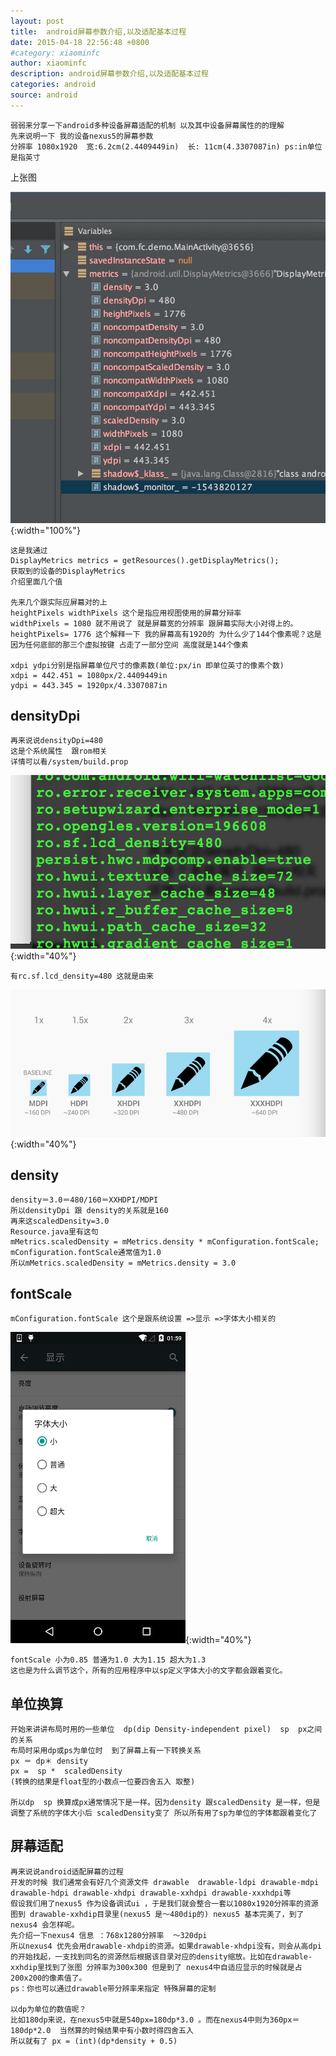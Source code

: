 ```yaml
---
layout: post
title:  android屏幕参数介绍,以及适配基本过程
date: 2015-04-18 22:56:48 +0800
#category: xiaominfc
author: xiaominfc
description: android屏幕参数介绍,以及适配基本过程
categories: android
source: android
---
```


~~~~
弱弱来分享一下android多种设备屏幕适配的机制 以及其中设备屏幕属性的的理解
先来说明一下 我的设备nexus5的屏幕参数
分辨率 1080x1920  宽:6.2cm(2.4409449in)  长: 11cm(4.3307087in) ps:in单位是指英寸
~~~~

上张图

![nexus5_screen_args_preview](/assets/img/android/nexus5_screen_args_preview.jpg){:width="100%"}

~~~~
这是我通过
DisplayMetrics metrics = getResources().getDisplayMetrics();
获取到的设备的DisplayMetrics
介绍里面几个值

先来几个跟实际应屏幕对的上 
heightPixels widthPixels 这个是指应用视图使用的屏幕分辩率
widthPixels = 1080 就不用说了 就是屏幕宽的分辨率 跟屏幕实际大小对得上的。
heightPixels= 1776 这个解释一下 我的屏幕高有1920的 为什么少了144个像素呢？这是因为任何底部的那三个虚拟按键 占走了一部分空间 高度就是144个像素

xdpi ydpi分别是指屏幕单位尺寸的像素数(单位:px/in 即单位英寸的像素个数)
xdpi = 442.451 = 1080px/2.4409449in
ydpi = 443.345 = 1920px/4.3307087in
~~~~


## densityDpi
~~~~
再来说说densityDpi=480 
这是个系统属性  跟rom相关 
详情可以看/system/build.prop
~~~~

![nexus5_system_args_preview](/assets/img/android/nexus5_system_args_preview.jpg){:width="40%"}

~~~~
有rc.sf.lcd_density=480 这就是由来
~~~~
![android_scale_args_preview](/assets/img/android/android_scale_args_preview.jpg){:width="40%"}

## density
~~~~
density＝3.0＝480/160＝XXHDPI/MDPI
所以densityDpi 跟 density的关系就是160 
再来这scaledDensity=3.0 
Resource.java里有这句
mMetrics.scaledDensity = mMetrics.density * mConfiguration.fontScale;
mConfiguration.fontScale通常值为1.0
所以mMetrics.scaledDensity = mMetrics.density = 3.0
~~~~

## fontScale
~~~~
mConfiguration.fontScale 这个是跟系统设置 =>显示 =>字体大小相关的
~~~~
![android_fontsize_args_preview](/assets/img/android/android_fontsize_args_preview.jpg){:width="40%"}
~~~~
fontScale 小为0.85 普通为1.0 大为1.15 超大为1.3
这也是为什么调节这个，所有的应用程序中以sp定义字体大小的文字都会跟着变化。
~~~~

## 单位换算

~~~~
开始来讲讲布局时用的一些单位  dp(dip Density-independent pixel)  sp  px之间的关系
布局时采用dp或ps为单位时  到了屏幕上有一下转换关系
px ＝ dp＊ density
px =  sp *  scaledDensity 
(转换的结果是float型的小数点一位要四舍五入 取整)

所以dp  sp 换算成px通常情况下是一样。因为density 跟scaledDensity 是一样，但是调整了系统的字体大小后 scaledDensity变了 所以所有用了sp为单位的字体都跟着变化了
~~~~

## 屏幕适配
~~~~
再来说说android适配屏幕的过程
开发的时候 我们通常会有好几个资源文件 drawable  drawable-ldpi drawable-mdpi drawable-hdpi drawable-xhdpi drawable-xxhdpi drawable-xxxhdpi等
假设我们用了nexus5 作为设备调试ui ，于是我们就会整合一套以1080x1920分辨率的资源图到 drawable-xxhdip目录里(nexus5 是～480dip的) nexus5 基本完美了，到了nexus4 会怎样呢。
先介绍一下nexus4 信息 ：768x1280分辨率  ～320dpi
所以nexus4 优先会用drawable-xhdpi的资源。如果drawable-xhdpi没有，则会从高dpi的开始找起，一支找到同名的资源然后根据该目录对应的density缩放。比如在drawable-xxhdip里找到了张图 分辨率为300x300 但是到了 nexus4中自适应显示的时候就是占200x200的像素值了。
ps：你也可以通过drawable带分辨率来指定 特殊屏幕的定制

以dp为单位的数值呢？
比如180dp来说，在nexus5中就是540px=180dp*3.0 。而在nexus4中则为360px＝180dp*2.0  当然算的时候结果中有小数时得四舍五入
所以就有了 px = (int)(dp*density + 0.5)
~~~~


